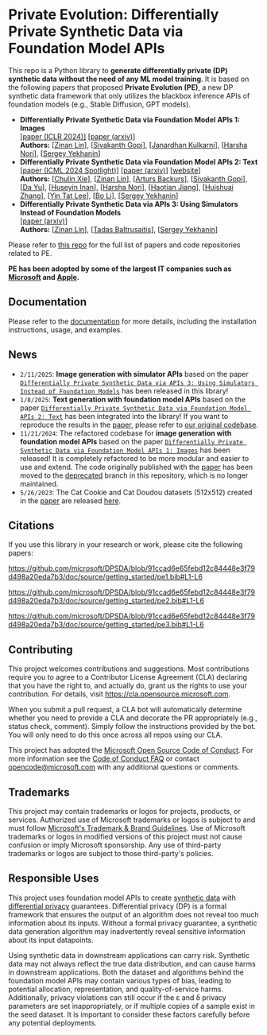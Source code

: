 # Private Evolution: Differentially Private Synthetic Data via Foundation Model APIs

This repo is a Python library to **generate differentially private (DP) synthetic data without the need of any ML model training**. It is based on the following papers that proposed **Private Evolution (PE)**, a new DP synthetic data framework that only utilizes the blackbox inference APIs of foundation models (e.g., Stable Diffusion, GPT models).

* **Differentially Private Synthetic Data via Foundation Model APIs 1: Images**  
    [[paper (ICLR 2024)]](https://openreview.net/forum?id=YEhQs8POIo) [[paper (arxiv)](https://arxiv.org/abs/2305.15560)]  
    **Authors:** [[Zinan Lin](https://zinanlin.me/)], [[Sivakanth Gopi](https://www.microsoft.com/en-us/research/people/sigopi/)], [[Janardhan Kulkarni](https://www.microsoft.com/en-us/research/people/jakul/)], [[Harsha Nori](https://www.microsoft.com/en-us/research/people/hanori/)], [[Sergey Yekhanin](https://www.microsoft.com/en-us/research/people/yekhanin/)]
* **Differentially Private Synthetic Data via Foundation Model APIs 2: Text**  
    [[paper (ICML 2024 Spotlight)]](https://proceedings.mlr.press/v235/xie24g.html) [[paper (arxiv)](https://arxiv.org/abs/2403.01749)] [[website](https://alphapav.github.io/augpe-dpapitext)]  
    **Authors:** [[Chulin Xie](https://alphapav.github.io/)], [[Zinan Lin](https://zinanlin.me/)], [[Arturs Backurs](https://www.mit.edu/~backurs/)], [[Sivakanth Gopi](https://www.microsoft.com/en-us/research/people/sigopi/)], [[Da Yu](https://dayu11.github.io/)], [[Huseyin Inan](https://www.microsoft.com/en-us/research/people/huinan/)], [[Harsha Nori](https://www.microsoft.com/en-us/research/people/hanori/)], [[Haotian Jiang](https://jhtdavid96.wixsite.com/jianghaotian)], [[Huishuai Zhang](https://huishuai-git.github.io/)], [[Yin Tat Lee](https://yintat.com/)], [[Bo Li](https://aisecure.github.io/)], [[Sergey Yekhanin](https://www.microsoft.com/en-us/research/people/yekhanin/)]
* **Differentially Private Synthetic Data via APIs 3: Using Simulators Instead of Foundation Models**  
    [[paper (arxiv)](https://arxiv.org/abs/2502.05505)]  
    **Authors:** [[Zinan Lin](https://zinanlin.me/)], [[Tadas Baltrusaitis](https://www.microsoft.com/en-us/research/people/tabaltru/)], [[Sergey Yekhanin](https://www.microsoft.com/en-us/research/people/yekhanin/)]

Please refer to [this repo](https://github.com/fjxmlzn/private-evolution-papers) for the full list of papers and code repositories related to PE.

**PE has been adopted by some of the largest IT companies such as [Microsoft](https://www.microsoft.com/en-us/research/blog/the-crossroads-of-innovation-and-privacy-private-synthetic-data-for-generative-ai/) and [Apple](https://machinelearning.apple.com/research/differential-privacy-aggregate-trends).**

## Documentation
Please refer to the [documentation](https://microsoft.github.io/DPSDA/) for more details, including the installation instructions, usage, and examples.

## News

* `2/11/2025`: **Image generation with simulator APIs** based on the paper [`Differentially Private Synthetic Data via APIs 3: Using Simulators Instead of Foundation Models`](https://arxiv.org/abs/2502.05505) has been released in this library!
* `1/8/2025`: **Text generation with foundation model APIs** based on the paper [`Differentially Private Synthetic Data via Foundation Model APIs 2: Text`](https://arxiv.org/abs/2403.01749) has been integrated into the library! If you want to reproduce the results in the [paper](https://arxiv.org/abs/2403.01749), please refer to [our original codebase](https://github.com/AI-secure/aug-pe).
* `11/21/2024`: The refactored codebase for **image generation with foundation model APIs** based on the paper [`Differentially Private Synthetic Data via Foundation Model APIs 1: Images`](https://arxiv.org/abs/2305.15560) has been released! It is completely refactored to be more modular and easier to use and extend. The code originally published with the [paper](https://arxiv.org/abs/2305.15560) has been moved to the [deprecated](https://github.com/microsoft/DPSDA/tree/deprecated) branch in this repository, which is no longer maintained.
* `5/26/2023`: The Cat Cookie and Cat Doudou datasets (512x512) created in the [paper](https://arxiv.org/abs/2305.15560) are released [here](https://www.kaggle.com/datasets/fjxmlzn/cat-cookie-doudou/).

## Citations

If you use this library in your research or work, please cite the following papers:

https://github.com/microsoft/DPSDA/blob/91ccad6e65febd12c84448e3f79d498a20eda7b3/doc/source/getting_started/pe1.bib#L1-L6

https://github.com/microsoft/DPSDA/blob/91ccad6e65febd12c84448e3f79d498a20eda7b3/doc/source/getting_started/pe2.bib#L1-L6

https://github.com/microsoft/DPSDA/blob/91ccad6e65febd12c84448e3f79d498a20eda7b3/doc/source/getting_started/pe3.bib#L1-L6



## Contributing

This project welcomes contributions and suggestions.  Most contributions require you to agree to a
Contributor License Agreement (CLA) declaring that you have the right to, and actually do, grant us
the rights to use your contribution. For details, visit https://cla.opensource.microsoft.com.

When you submit a pull request, a CLA bot will automatically determine whether you need to provide
a CLA and decorate the PR appropriately (e.g., status check, comment). Simply follow the instructions
provided by the bot. You will only need to do this once across all repos using our CLA.

This project has adopted the [Microsoft Open Source Code of Conduct](https://opensource.microsoft.com/codeofconduct/).
For more information see the [Code of Conduct FAQ](https://opensource.microsoft.com/codeofconduct/faq/) or
contact [opencode@microsoft.com](mailto:opencode@microsoft.com) with any additional questions or comments.

## Trademarks

This project may contain trademarks or logos for projects, products, or services. Authorized use of Microsoft 
trademarks or logos is subject to and must follow 
[Microsoft's Trademark & Brand Guidelines](https://www.microsoft.com/en-us/legal/intellectualproperty/trademarks/usage/general).
Use of Microsoft trademarks or logos in modified versions of this project must not cause confusion or imply Microsoft sponsorship.
Any use of third-party trademarks or logos are subject to those third-party's policies.

## Responsible Uses

This project uses foundation model APIs to create [synthetic data](https://en.wikipedia.org/wiki/Synthetic_data) with [differential privacy](https://en.wikipedia.org/wiki/Differential_privacy) guarantees. Differential privacy (DP) is a formal framework that ensures the output of an algorithm does not reveal too much information about its inputs. Without a formal privacy guarantee, a synthetic data generation algorithm may inadvertently reveal sensitive information about its input datapoints.

Using synthetic data in downstream applications can carry risk. Synthetic data may not always reflect the true data distribution, and can cause harms in downstream applications. Both the dataset and algorithms behind the foundation model APIs may contain various types of bias, leading to potential allocation, representation, and quality-of-service harms. Additionally, privacy violations can still occur if the ε and δ privacy parameters are set inappropriately, or if multiple copies of a sample exist in the seed dataset. It is important to consider these factors carefully before any potential deployments.  
